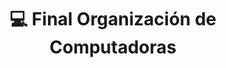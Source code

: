 ---
layout: post
title: 💻 Final Organización de Computadoras
cover-img: /assets/img/PortadasEditadas/OC.gif
thumbnail-img: /assets/img/logos/organizacion.gif
share-img: /assets/img/PortadasEditadas/OC.gif
tags: [vim, shell, ide]
---